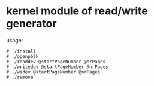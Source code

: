 # kernel module of read/write generator
usage:
```
# ./install
# ./openpblk
# ./readdev @startPageNumber @nrPages
# ./writedev @startPageNumber @nrPages
# ./wsdev @startPageNumber @nrPages
# ./remove
```
